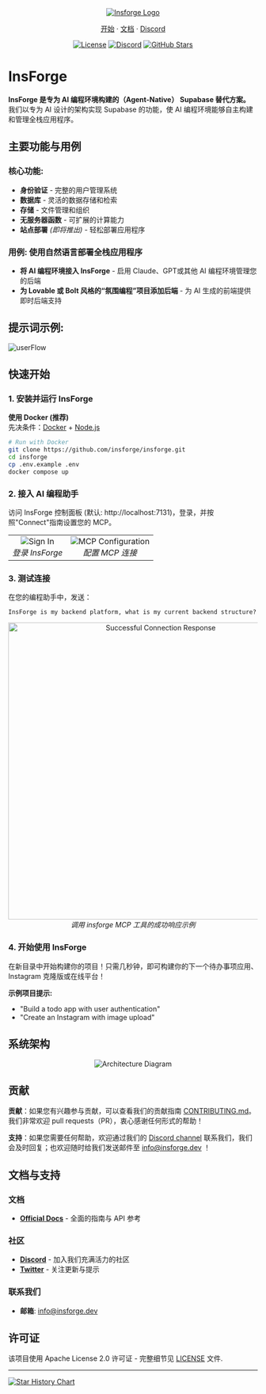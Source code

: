 <div align="center">
  <a href="https://insforge.dev">
    <img src="../assets/banner.png" alt="Insforge Logo">
  </a>
</div>

<p align="center">
   <a href="#快速开始">开始</a> · 
   <a href="https://docs.insforge.dev/introduction">文档</a> · 
   <a href="https://discord.com/invite/MPxwj5xVvW">Discord</a>
</p>
<p align="center">
   <a href="https://opensource.org/licenses/Apache-2.0"><img src="https://img.shields.io/badge/License-Apache%202.0-blue.svg" alt="License"></a>
   <a href="https://discord.com/invite/MPxwj5xVvW"><img src="https://img.shields.io/badge/Discord-Join%20Community-7289DA?logo=discord&logoColor=white" alt="Discord"></a>
   <a href="https://github.com/InsForge/insforge/stargazers"><img src="https://img.shields.io/github/stars/InsForge/insforge?style=social" alt="GitHub Stars"></a>
</p>

# InsForge

**InsForge 是专为 AI 编程环境构建的（Agent-Native） Supabase 替代方案。** 我们以专为 AI 设计的架构实现 Supabase 的功能，使 AI 编程环境能够自主构建和管理全栈应用程序。
## 主要功能与用例

### 核心功能:
- **身份验证** - 完整的用户管理系统
- **数据库** - 灵活的数据存储和检索
- **存储** - 文件管理和组织
- **无服务器函数** - 可扩展的计算能力
- **站点部署** *(即将推出)* - 轻松部署应用程序

### 用例: 使用自然语言部署全栈应用程序
- **将 AI 编程环境接入 InsForge** - 启用 Claude、GPT或其他 AI 编程环境管理您的后端
- **为 Lovable 或 Bolt 风格的“氛围编程”项目添加后端** - 为 AI 生成的前端提供即时后端支持

## 提示词示例:

<td align="center">
  <img src="../assets/userflow.png" alt="userFlow">
  <br>
</td>

## 快速开始

### 1. 安装并运行 InsForge

**使用 Docker (推荐)**  
先决条件：[Docker](https://www.docker.com/) + [Node.js](https://nodejs.org/)

```bash
# Run with Docker
git clone https://github.com/insforge/insforge.git
cd insforge
cp .env.example .env
docker compose up
```

### 2. 接入 AI 编程助手

访问 InsForge 控制面板 (默认: http://localhost:7131)，登录，并按照"Connect"指南设置您的 MCP。

<div align="center">
  <table>
    <tr>
      <td align="center">
        <img src="../assets/signin.png" alt="Sign In">
        <br>
        <em>登录 InsForge</em>
      </td>
      <td align="center">
        <img src="../assets/mcpInstallv2.png" alt="MCP Configuration">
        <br>
        <em>配置 MCP 连接</em>
      </td>
    </tr>
  </table>
</div>

### 3. 测试连接

在您的编程助手中，发送：
```
InsForge is my backend platform, what is my current backend structure?
```

<div align="center">
  <img src="../assets/sampleResponse.png" alt="Successful Connection Response" width="600">
  <br>
  <em>调用 insforge MCP 工具的成功响应示例</em>
</div>

### 4. 开始使用 InsForge

在新目录中开始构建你的项目！只需几秒钟，即可构建你的下一个待办事项应用、Instagram 克隆版或在线平台！

**示例项目提示:**
- "Build a todo app with user authentication"
- "Create an Instagram with image upload"

## 系统架构


<div align="center">
  <img src="../assets/archDiagram.png" alt="Architecture Diagram">
  <br>
</div>



## 贡献

**贡献**：如果您有兴趣参与贡献，可以查看我们的贡献指南 [CONTRIBUTING.md](../CONTRIBUTING.md)。我们非常欢迎 pull requests（PR），衷心感谢任何形式的帮助！

**支持**：如果您需要任何帮助，欢迎通过我们的 [Discord channel](https://discord.com/invite/MPxwj5xVvW) 联系我们，我们会及时回复；也欢迎随时给我们发送邮件至 [info@insforge.dev](mailto:info@insforge.dev) ！


## 文档与支持

### 文档
- **[Official Docs](https://docs.insforge.dev/introduction)** - 全面的指南与 API 参考

### 社区
- **[Discord](https://discord.com/invite/MPxwj5xVvW)** - 加入我们充满活力的社区
- **[Twitter](https://x.com/InsForge_dev)** - 关注更新与提示

### 联系我们
- **邮箱**: info@insforge.dev

## 许可证

该项目使用 Apache License 2.0 许可证 - 完整细节见 [LICENSE](../LICENSE) 文件.

---

[![Star History Chart](https://api.star-history.com/svg?repos=InsForge/insforge&type=Date)](https://www.star-history.com/#InsForge/insforge&Date)
